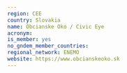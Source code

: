 ```yaml
---
region: CEE
country: Slovakia
name: Obcianske Oko / Civic Eye
acronym:
is_member: yes
no_gndem_member_countries:
regional_network: ENEMO
website: https://www.obcianskeoko.sk
---
```

